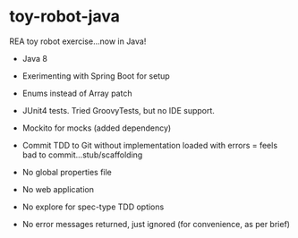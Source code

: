 toy-robot-java
==============

REA toy robot exercise...now in Java!

* Java 8
* Exerimenting with Spring Boot for setup
* Enums instead of Array patch
* JUnit4 tests. Tried GroovyTests, but no IDE support.
* Mockito for mocks (added dependency)
* Commit TDD to Git without implementation loaded with errors = feels bad to commit...stub/scaffolding

* No global properties file
* No web application
* No explore for spec-type TDD options
* No error messages returned, just ignored (for convenience, as per brief)